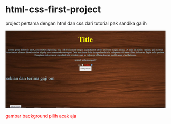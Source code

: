 # html-css-first-project
project pertama dengan html dan css dari tutorial pak sandika galih
 <p align="center">
  <img src="result1.JPG">
</p>
<p style="color: red">
  gambar background pilih acak aja
</p>
  




